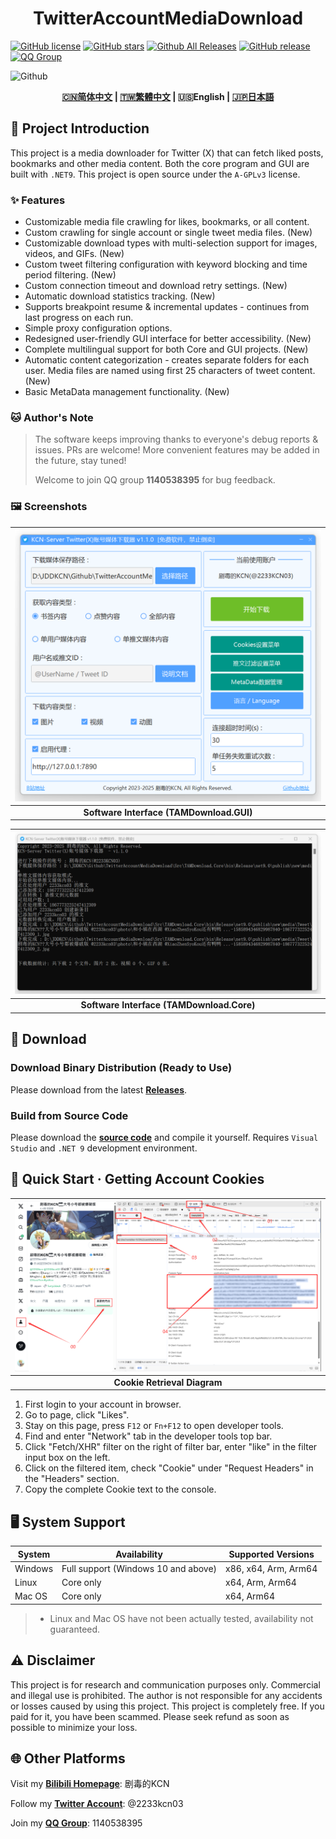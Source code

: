 <div align="center"><strong>

# TwitterAccountMediaDownload

</strong></div>

[![GitHub license](https://img.shields.io/github/license/JDDKCN/TwitterAccountMediaDownload)](https://github.com/JDDKCN/TwitterAccountMediaDownload/blob/main/LICENSE)
[![GitHub stars](https://img.shields.io/github/stars/JDDKCN/TwitterAccountMediaDownload)](https://github.com/JDDKCN/TwitterAccountMediaDownload/stargazers)
[![Github All Releases](https://img.shields.io/github/downloads/JDDKCN/TwitterAccountMediaDownload/total.svg)](https://github.com/JDDKCN/TwitterAccountMediaDownload/releases)
[![GitHub release](https://img.shields.io/github/v/release/JDDKCN/TwitterAccountMediaDownload)](https://github.com/JDDKCN/TwitterAccountMediaDownload/releases/latest)
[![QQ Group](https://pub.idqqimg.com/wpa/images/group.png)](http://qm.qq.com/cgi-bin/qm/qr?_wv=1027&k=_-W8U_Mrz_nOu3eD_u3VGiPICKe9t7zY&authKey=rB2PW5mIrIY3ARjMqqWtw%2F2Qpejm5EArmuy95Wq1GfC7gLzUzTRATTnULKUKtb76&noverify=0&group_code=1140538395)

![Github](https://socialify.git.ci/JDDKCN/TwitterAccountMediaDownload/image?description=1&forks=1&issues=1&language=1&logo=https%3A%2F%2Favatars.githubusercontent.com/u/103011451?v=4&name=1&owner=1&pulls=1&stargazers=1&theme=Light)

<div align="center"><strong>

[🇨🇳简体中文](../README.md) | [🇹🇼繁體中文](./README_zh_TW.md) | 🇺🇸English | [🇯🇵日本語](./README_ja_JP.md)

</strong></div>

## 📘 Project Introduction

This project is a media downloader for Twitter (X) that can fetch liked posts, bookmarks and other media content. Both the core program and GUI are built with `.NET9`. This project is open source under the `A-GPLv3` license.

### ✨ Features
- Customizable media file crawling for likes, bookmarks, or all content.
- Custom crawling for single account or single tweet media files. (New)
- Customizable download types with multi-selection support for images, videos, and GIFs. (New)
- Custom tweet filtering configuration with keyword blocking and time period filtering. (New)
- Custom connection timeout and download retry settings. (New) 
- Automatic download statistics tracking. (New)
- Supports breakpoint resume & incremental updates - continues from last progress on each run.
- Simple proxy configuration options.
- Redesigned user-friendly GUI interface for better accessibility. (New)
- Complete multilingual support for both Core and GUI projects. (New)
- Automatic content categorization - creates separate folders for each user. Media files are named using first 25 characters of tweet content. (New)
- Basic MetaData management functionality. (New)

### 🐱 Author's Note
> The software keeps improving thanks to everyone's debug reports & issues. PRs are welcome! More convenient features may be added in the future, stay tuned!
>
> Welcome to join QQ group **1140538395** for bug feedback.

### 🖼️ Screenshots

| ![APP_GUI](./images/image04.png) |
|:--:|
| **Software Interface (TAMDownload.GUI)** |

| ![APP_Core](./images/image05.png) |
|:--:|
| **Software Interface (TAMDownload.Core)** |

## 💾 Download

### Download Binary Distribution (Ready to Use)
Please download from the latest [**Releases**](https://github.com/JDDKCN/TwitterAccountMediaDownload/releases/).

### Build from Source Code
Please download the [**source code**](https://github.com/JDDKCN/TwitterAccountMediaDownload/archive/refs/heads/main.zip) and compile it yourself. Requires `Visual Studio` and `.NET 9` development environment.

## 🚀 Quick Start · Getting Account Cookies

| ![APP_Core](./images/image01.png) |
|:--:|
| **Cookie Retrieval Diagram** |

1. First login to your account in browser.
2. Go to <Profile> page, click "Likes".
3. Stay on this page, press `F12` or `Fn+F12` to open developer tools.
4. Find and enter "Network" tab in the developer tools top bar.
5. Click "Fetch/XHR" filter on the right of filter bar, enter "like" in the filter input box on the left.
6. Click on the filtered item, check "Cookie" under "Request Headers" in the "Headers" section.
7. Copy the complete Cookie text to the console.

## 🖥️ System Support

| System | Availability | Supported Versions |
|--------|--------------|-------------------|
| Windows | Full support (Windows 10 and above) | x86, x64, Arm, Arm64 |
| Linux | Core only | x64, Arm, Arm64 |
| Mac OS | Core only | x64, Arm64 |

> - Linux and Mac OS have not been actually tested, availability not guaranteed.

## ⚠️ Disclaimer
This project is for research and communication purposes only. Commercial and illegal use is prohibited. The author is not responsible for any accidents or losses caused by using this project. This project is completely free. If you paid for it, you have been scammed. Please seek refund as soon as possible to minimize your loss.

## 🌐 Other Platforms
Visit my [**Bilibili Homepage**](https://space.bilibili.com/475547854/): 剧毒的KCN

Follow my [**Twitter Account**](https://twitter.com/2233KCN03): @2233kcn03

Join my [**QQ Group**](http://qm.qq.com/cgi-bin/qm/qr?_wv=1027&k=_-W8U_Mrz_nOu3eD_u3VGiPICKe9t7zY&authKey=rB2PW5mIrIY3ARjMqqWtw%2F2Qpejm5EArmuy95Wq1GfC7gLzUzTRATTnULKUKtb76&noverify=0&group_code=1140538395): 1140538395